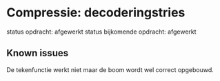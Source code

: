 # Compressie: decoderingstries

status opdracht: afgewerkt
status bijkomende opdracht: afgewerkt

## Known issues
De tekenfunctie werkt niet maar de boom wordt wel correct opgebouwd.
